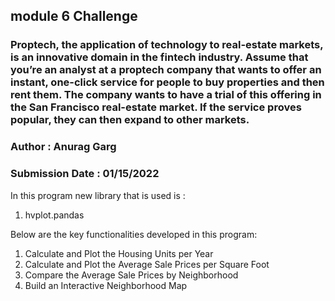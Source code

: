 ## module 6 Challenge
### Proptech, the application of technology to real-estate markets, is an innovative domain in the fintech industry. Assume that you’re an analyst at a proptech company that wants to offer an instant, one-click service for people to buy properties and then rent them. The company wants to have a trial of this offering in the San Francisco real-estate market. If the service proves popular, they can then expand to other markets.
### Author : Anurag Garg
### Submission Date : 01/15/2022

In this program new library that is used is :  
1) hvplot.pandas

Below are the key functionalities developed in this program:  
1) Calculate and Plot the Housing Units per Year  
2) Calculate and Plot the Average Sale Prices per Square Foot  
3) Compare the Average Sale Prices by Neighborhood  
4) Build an Interactive Neighborhood Map  


